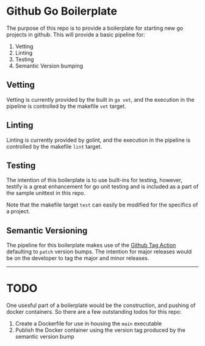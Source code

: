 # Github Go Boilerplate

The purpose of this repo is to provide a boilerplate for starting new go projects in github. This will provide
a basic pipeline for:

1) Vetting
2) Linting
3) Testing
4) Semantic Version bumping

## Vetting

Vetting is currently provided by the built in `go vet`, and the execution in the pipeline is controlled by the makefile
`vet` target.

## Linting

Linting is currently provided by golint, and the execution in the pipeline is controlled by the makefile `lint` target.

## Testing

The intention of this boilerplate is to use built-ins for testing, however, testify is a great enhancement for go
unit testing and is included as a part of the sample unittest in this repo. 

Note that the makefile target `test` can easily be modified for the specifics of a project.

## Semantic Versioning

The pipeline for this boilerplate makes use of the [Github Tag Action](https://github.com/anothrNick/github-tag-action)
defaulting to `patch` version bumps. The intention for major releases would be on the developer to tag the major and
minor releases.

---

# TODO

One usesful part of a boilerplate would be the construction, and pushing of docker containers. So there are a few
outstanding todos for this repo:
1) Create a Dockerfile for use in housing the `main` executable
2) Publish the Docker container using the version tag produced by the semantic version bump

